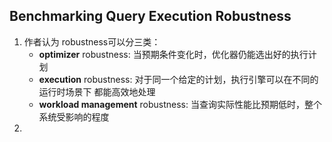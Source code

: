 ## Benchmarking Query Execution Robustness

1. 作者认为 robustness可以分三类：
   - **optimizer** robustness: 当预期条件变化时，优化器仍能选出好的执行计划
   - **execution** robustness: 对于同一个给定的计划，执行引擎可以在不同的运行时场景下 都能高效地处理
   - **workload management** robustness: 当查询实际性能比预期低时，整个系统受影响的程度
2. 

